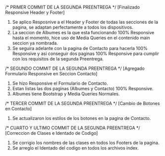 /* PRIMER COMMIT DE LA SEGUNDA PREENTREGA */ [Finalizado Responsive Header y Footer]

1) Se aplico Resposnive a el Header y Footer de todas las secciones de la pagina, se adaptan perfectamente a todos los dispositivos.
2) La seccion de Albumes es la que esta funcionando 100% Responsive hasta el momento, hice uso de Media Queries en el contenido main seccion ya nombrada.
3) Se seguira adelante con la pagina de Contacto para hacerla 100% Responsive y asi conseguir dos paginas 100% Responsive para cumplir con los requisitos de la segunda Preentrega.

/* SEGUNDO COMMIT DE LA SEGUNDA PREENTREGA */ [Agregado Formulario Responsive en Seccion Contacto]

1) Se hizo Responsive el Formulario de Contacto.
2) Estan listas las dos paginas (Albumes y Contacto) 100% Responsive.
3) Albumes tiene Bootstrap y Media Queries Normales.

/* TERCER COMMIT DE LA SEGUNDA PREENTREGA */ [Cambio de Botones en Contacto]

1) Se actualizaron los estilos de los botones en la pagina de Contacto.

/* CUARTO Y ULTIMO COMMIT DE LA SEGUNDA PREENTREGA */ [Correccion de Clases e Identado de Codigo]

1) Se corrigio los nombres de las clases en todos los Footers de la pagina.
2) Se arreglo el Identado del codigo en todos los archivos index.
